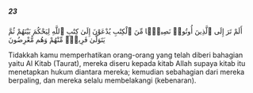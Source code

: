 ##### 23

<span class="ayah">أَلَمْ تَرَ إِلَى ٱلَّذِينَ أُوتُوا۟ نَصِيبًۭا مِّنَ ٱلْكِتَٰبِ يُدْعَوْنَ إِلَىٰ كِتَٰبِ ٱللَّهِ لِيَحْكُمَ بَيْنَهُمْ ثُمَّ يَتَوَلَّىٰ فَرِيقٌۭ مِّنْهُمْ وَهُم مُّعْرِضُونَ</span>

<span class="ayah_translation">Tidakkah kamu memperhatikan orang-orang yang telah diberi bahagian yaitu Al Kitab (Taurat), mereka diseru kepada kitab Allah supaya kitab itu menetapkan hukum diantara mereka; kemudian sebahagian dari mereka berpaling, dan mereka selalu membelakangi (kebenaran).</span>
